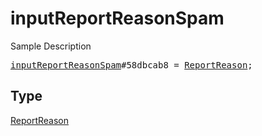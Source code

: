 # inputReportReasonSpam

Sample Description

<pre>
<a href="../constructor/inputReportReasonSpam.md">inputReportReasonSpam</a>#58dbcab8 = <a href="../type/ReportReason.md">ReportReason</a>;
</pre>

## Type

<a href="../type/ReportReason.md">ReportReason</a>
